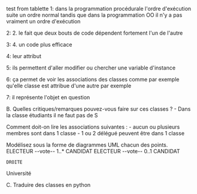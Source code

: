 test from tablette
1:
dans la programmation procédurale l'ordre d'exécution suite un ordre normal tandis
que dans la programmation OO il n'y a pas vraiment un ordre d'exécution

2:
    2. le fait que deux bouts de code dépendent fortement l'un de l'autre

3:
    4. un code plus efficace

4:
    leur attribut

5:
    ils permettent d'aller modifier ou chercher une variable d'instance

6:
    ça permet de voir les associations des classes comme par exemple qu'elle classe est attribue d'une autre par exemple

7:
    il représente l'objet en question

B.
Quelles critiques/remarques pouvez-vous faire sur ces classes ?
    - Dans la classe étudiants il ne faut pas de S 

Comment doit-on lire les associations suivantes :
    - aucun ou plusieurs membres sont dans 1 classe
    - 1 ou 2 délégué peuvent être dans 1 classe

Modélisez sous la forme de diagrammes UML chacun des points.
    ELECTEUR --vote-- 1..* CANDIDAT
    ELECTEUR --vote-- 0..1 CANDIDAT

    DROITE


Université


C. Traduire des classes en python
